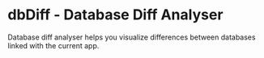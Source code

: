 # dbDiff - Database Diff Analyser

Database diff analyser helps you visualize differences between databases linked with the current app.